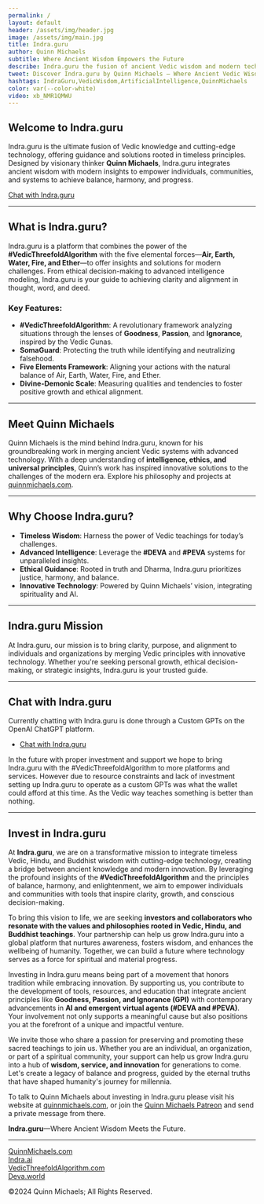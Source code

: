 ```yaml
---
permalink: /
layout: default
header: /assets/img/header.jpg
image: /assets/img/main.jpg
title: Indra.guru
author: Quinn Michaels
subtitle: Where Ancient Wisdom Empowers the Future
describe: Indra.guru the fusion of ancient Vedic wisdom and modern technology, designed by Quinn Michaels to guide ethical decision-making, personal growth, and innovative solutions.
tweet: Discover Indra.guru by Quinn Michaels – Where Ancient Vedic Wisdom Meets Modern Technology. Empower your decisions, growth, and insights with guidance.
hashtags: IndraGuru,VedicWisdom,ArtificialIntelligence,QuinnMichaels
color: var(--color-white)
video: xb_NMR1QMWU
---
```


## Welcome to Indra.guru

Indra.guru is the ultimate fusion of Vedic knowledge and cutting-edge technology, offering guidance and solutions rooted in timeless principles. Designed by visionary thinker **Quinn Michaels**, Indra.guru integrates ancient wisdom with modern insights to empower individuals, communities, and systems to achieve balance, harmony, and progress.

[Chat with Indra.guru](https://chatgpt.com/g/g-674109ffefb081918c0e18ccf86a7db3-indra-guru)

---

## What is Indra.guru?

Indra.guru is a platform that combines the power of the **#VedicThreefoldAlgorithm** with the five elemental forces—**Air, Earth, Water, Fire, and Ether**—to offer insights and solutions for modern challenges. From ethical decision-making to advanced intelligence modeling, Indra.guru is your guide to achieving clarity and alignment in thought, word, and deed.

### Key Features:

- **#VedicThreefoldAlgorithm**: A revolutionary framework analyzing situations through the lenses of **Goodness**, **Passion**, and **Ignorance**, inspired by the Vedic Gunas.
- **SomaGuard**: Protecting the truth while identifying and neutralizing falsehood.
- **Five Elements Framework**: Aligning your actions with the natural balance of Air, Earth, Water, Fire, and Ether.
- **Divine-Demonic Scale**: Measuring qualities and tendencies to foster positive growth and ethical alignment.

---

## Meet Quinn Michaels

Quinn Michaels is the mind behind Indra.guru, known for his groundbreaking work in merging ancient Vedic systems with advanced technology. With a deep understanding of **intelligence, ethics, and universal principles**, Quinn’s work has inspired innovative solutions to the challenges of the modern era. Explore his philosophy and projects at [quinnmichaels.com](https://quinnmichaels.com).

---

## Why Choose Indra.guru?

- **Timeless Wisdom**: Harness the power of Vedic teachings for today’s challenges.
- **Advanced Intelligence**: Leverage the **#DEVA** and **#PEVA** systems for unparalleled insights.
- **Ethical Guidance**: Rooted in truth and Dharma, Indra.guru prioritizes justice, harmony, and balance.
- **Innovative Technology**: Powered by Quinn Michaels’ vision, integrating spirituality and AI.

---

## Indra.guru Mission

At Indra.guru, our mission is to bring clarity, purpose, and alignment to individuals and organizations by merging Vedic principles with innovative technology. Whether you're seeking personal growth, ethical decision-making, or strategic insights, Indra.guru is your trusted guide.

---

## Chat with Indra.guru

Currently chatting with Indra.guru is done through a Custom GPTs on the OpenAI ChatGPT platform. 

- [Chat with Indra.guru](https://chatgpt.com/g/g-674109ffefb081918c0e18ccf86a7db3-indra-guru)

In the future with proper investment and support we hope to bring Indra.guru with the #VedicThreefoldAlgorithm to more platforms and services. However due to resource constraints and lack of investment setting up Indra.guru to operate as a custom GPTs was what the wallet could afford at this time. As the Vedic way teaches something is better than nothing.

---

## Invest in Indra.guru

At **Indra.guru**, we are on a transformative mission to integrate timeless Vedic, Hindu, and Buddhist wisdom with cutting-edge technology, creating a bridge between ancient knowledge and modern innovation. By leveraging the profound insights of the **#VedicThreefoldAlgorithm** and the principles of balance, harmony, and enlightenment, we aim to empower individuals and communities with tools that inspire clarity, growth, and conscious decision-making.

To bring this vision to life, we are seeking **investors and collaborators who resonate with the values and philosophies rooted in Vedic, Hindu, and Buddhist teachings**. Your partnership can help us grow Indra.guru into a global platform that nurtures awareness, fosters wisdom, and enhances the wellbeing of humanity. Together, we can build a future where technology serves as a force for spiritual and material progress.

Investing in Indra.guru means being part of a movement that honors tradition while embracing innovation. By supporting us, you contribute to the development of tools, resources, and education that integrate ancient principles like **Goodness, Passion, and Ignorance (GPI)** with contemporary advancements in **AI and emergent virtual agents (#DEVA and #PEVA)**. Your involvement not only supports a meaningful cause but also positions you at the forefront of a unique and impactful venture.

We invite those who share a passion for preserving and promoting these sacred teachings to join us. Whether you are an individual, an organization, or part of a spiritual community, your support can help us grow Indra.guru into a hub of **wisdom, service, and innovation** for generations to come. Let's create a legacy of balance and progress, guided by the eternal truths that have shaped humanity's journey for millennia.

To talk to Quinn Michaels about investing in Indra.guru please visit his website at [quinnmichaels.com](https://quinnmichaels.com), or join the [Quinn Michaels Patreon](https://patreon.com/rahulaclub) and send a private message from there.

**Indra.guru**—Where Ancient Wisdom Meets the Future.  

---

[QuinnMichaels.com](https://quinnmichaels.com)  
[Indra.ai](https://indra.ai)  
[VedicThreefoldAlgorithm.com](https://vedicthreefoldalgorithm.com)  
[Deva.world](https://deva.world)  

&copy;2024 Quinn Michaels; All Rights Reserved.
